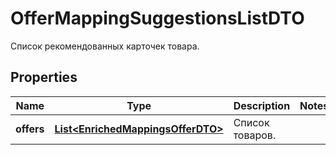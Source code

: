 

# OfferMappingSuggestionsListDTO

Список рекомендованных карточек товара.

## Properties

| Name | Type | Description | Notes |
|------------ | ------------- | ------------- | -------------|
|**offers** | [**List&lt;EnrichedMappingsOfferDTO&gt;**](EnrichedMappingsOfferDTO.md) | Список товаров. |  |



